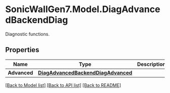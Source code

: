 # SonicWallGen7.Model.DiagAdvancedBackendDiag
Diagnostic functions.

## Properties

Name | Type | Description | Notes
------------ | ------------- | ------------- | -------------
**Advanced** | [**DiagAdvancedBackendDiagAdvanced**](DiagAdvancedBackendDiagAdvanced.md) |  | [optional] 

[[Back to Model list]](../README.md#documentation-for-models) [[Back to API list]](../README.md#documentation-for-api-endpoints) [[Back to README]](../README.md)

